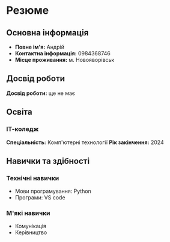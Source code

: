 # Резюме

## Основна інформація
* **Повне ім'я:** Андрій 
* **Контактна інформація:** 0984368746
* **Місце проживання:** м. Новояворівськ

## Досвід роботи
**Досвід роботи:** ще не має


## Освіта
### ІТ-коледж
**Спеціальність:** Комп'ютерні технології
**Рік закінчення:** 2024


## Навички та здібності

### Технічні навички
- Мови програмування: Python
- Програми: VS code

### М'які навички
- Комунікація
- Керівництво


